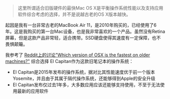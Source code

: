 > 这里所谓适合旧版硬件的最快Mac OS X是平衡操作系统性能以及支持应用软件综合考虑的选择，并不是说越古老的OS X版本越快。

起因是我有一台非常古老的MacBook Air 11，是2010年购买的，已经使用了6年。这是我购买的第一台Mac设备，也是我非常喜欢的一个产品。虽然没有Retina屏幕，但是这款产品非常轻，适合携带。SSD硬盘使得其速度有一定保障，也不畏惧颠簸。

我参考了 [Reddit上的讨论"Which version of OSX is the fastest on older machines?"](https://www.reddit.com/r/osx/comments/3jm5az/which_version_of_osx_is_the_fastest_on_older/) 综合选择 El Capitan作为这款旧笔记本的操作系统：

* El Capitan是2015年发布的操作系统，据对比其性能速度优于前一个版本Yosemite，并且由于其属于隔代操作系统，还能够得到Apple的安全升级
* El Capitan发布仅过去1年多，大多数应用应该还能够支持使用，不至于无法使用最新的应用软件